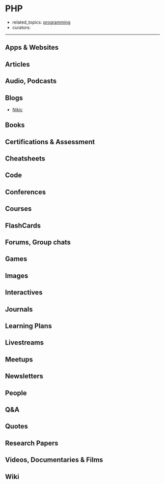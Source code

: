 # PHP

- related_topics: [programming](programming.md)
- curators:

------

## Apps & Websites

## Articles

## Audio, Podcasts

## Blogs

- [Nikic](http://nikic.github.io/)

## Books

## Certifications & Assessment

## Cheatsheets

## Code

## Conferences

## Courses

## FlashCards

## Forums, Group chats

## Games

## Images

## Interactives

## Journals

## Learning Plans

## Livestreams

## Meetups

## Newsletters

## People

## Q&A

## Quotes

## Research Papers

## Videos, Documentaries & Films

## Wiki

